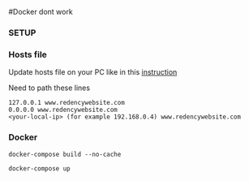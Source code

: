 #Docker dont work

### SETUP

### Hosts file

Update hosts file on your PC like in this [instruction](https://www.nublue.co.uk/guides/edit-hosts-file/#:~:text=In%20Windows%2010%20the%20hosts,%5CDrivers%5Cetc%5Chosts.)

Need to path these lines

    127.0.0.1 www.redencywebsite.com
    0.0.0.0 www.redencywebsite.com
    <your-local-ip> (for example 192.168.0.4) www.redencywebsite.com

### Docker

`docker-compose build --no-cache`

`docker-compose up`

